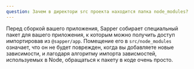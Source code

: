 ```yaml
---
question: Зачем в директори src проекта находится папка node_modules?
---
```


Перед сборкой вашего приложения, Sapper собирает специальный пакет для вашего приложения, к которым можно получить доступ импортировав из `@sapper/app`. Помещение его в `src/node_modules` означает, что он не будет поврежден, когда вы добавляете новые зависимости, и лагодаря алгоритму импорта зависмостей, используемых в Node, обращаться к пакету в коде очень просто. 
